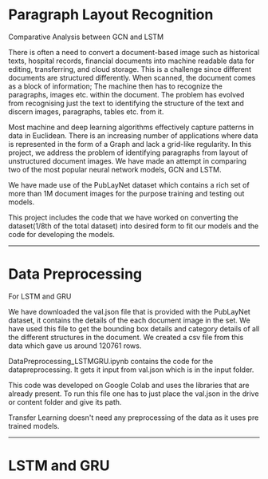 # Paragraph Layout Recognition
Comparative Analysis between GCN and LSTM 

There is often a need to convert a document-based image such as historical texts, hospital records, financial documents into machine readable data for editing, transferring, and cloud storage. This is a challenge since different documents are structured differently. When scanned, the document comes as a block of information; 
The machine then has to recognize the paragraphs, images etc. within the document. The problem has evolved from recognising just the text to identifying the structure of the text and discern images, paragraphs, tables etc. from it. 

Most machine and deep learning algorithms effectively capture patterns in data in Euclidean.
There is an increasing number of applications where data is represented in the form of a Graph and lack a grid-like regularity.
In this project, we address the problem of identifying paragraphs from layout of unstructured document images. 
We have made an attempt in comparing two of the most popular neural network models, GCN and LSTM.

We have made use of the PubLayNet dataset which contains a rich set of more than 1M document images for the purpose training and testing out models.

This project includes the code that we have worked on converting the dataset(1/8th of the total dataset) into desired form to fit our models and the code for developing the models.

-----------------------------------------------------------------------------------------------------------------------------------------------------------------------

# Data Preprocessing

For LSTM and GRU

We have downloaded the val.json file that is provided with the PubLayNet dataset, it contains the details of the each document image in the set. We have used this file to get the bounding box details and category details of all the different structures in the document.
We created a csv file from this data which gave us around 120761 rows.

DataPreprocessing_LSTMGRU.ipynb contains the code for the datapreprocessing. It gets it input from val.json which is in the input folder.

This code was developed on Google Colab and uses the libraries that are already present. To run this file one has to just place the val.json in the drive or content folder and give its path. 

Transfer Learning doesn't need any preprocessing of the data as it uses pre trained models.

-----------------------------------------------------------------------------------------------------------------------------------------------------------------------

# LSTM and GRU







